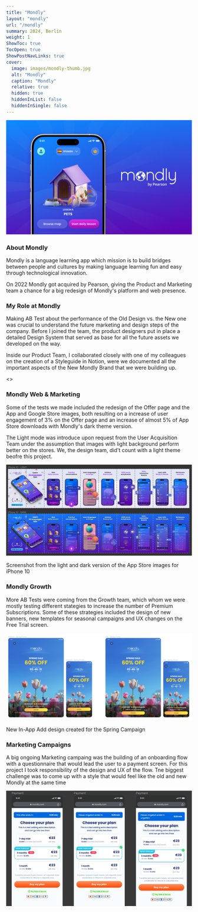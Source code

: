 ```yaml
---
title: "Mondly"
layout: "mondly"
url: "/mondly"
summary: 2024, Berlin
weight: 1
ShowToc: true
TocOpen: true
ShowPostNavLinks: true
cover:
  image: images/mondly-thumb.jpg
  alt: "Mondly"
  caption: "Mondly"
  relative: true
  hidden: true
  hiddenInList: false
  hiddenInSingle: false
---
```


![Mondly](images/mondly-thumb.jpg)

### About Mondly

Mondly is a language learning app which mission is to build bridges between people and cultures by making language learning fun and easy through technological innovation.

On 2022 Mondly got acquired by Pearson, giving the Product and Marketing team a chance for a big redesign of Mondly's platform and web presence.

### My Role at Mondly

Making AB Test about the performance of the Old Design vs. the New one was crucial to understand the future marketing and design steps of the company. Before I joined the team, the product designers put in place a detailed Design System that served as base for all the future assets we developed on the way.

Inside our Product Team, I collaborated closely with one of my colleagues on the creation of a Styleguide in Notion, were we documented all the important aspects of the New Mondly Brand that we were building up.

<<STYLEGDUIDE FIGMA SCREENSHOT>>

### Mondly Web & Marketing

Some of the tests we made included the redesign of the Offer page and the App and Google Store images, both resulting on a increase of user engagement of 3% on the Offer page and an increase of almost 5% of App Store downloads with Mondly's dark theme version.

<div class="box-notes orange">
  The Light mode was introduce upon request from the User Acquisition Team under the assumption that images with light background perform better on the stores. We, the design team, did't count with a light theme beofre this project.
</div>

![App Store Images](images/app-store-images.jpg)

<p class="photo-footnote"> Screenshot from the light and dark version of the App Store images for iPhone 10</p>

### Mondly Growth

More AB Tests were coming from the Growth team, which whom we were mostly testing different stategies to increase the number of Premium Subscriptions. Some of these strategies included the design of new banners, new templates for seasonal campaigns and UX changes on the Free Trial screen.

![Seasonal Promos](images/seasonal-promos.jpg)

<p class="photo-footnote">New In-App Add design created for the Spring Campaign</p>

### Marketing Campaigns

A big ongoing Marketing campaing was the building of an onboarding flow with a questionnaire that would lead the user to a payment screen. For this project I took responsibility of the design and UX of the flow. Tne biggest challenge was to come up with a style that would feel like the old and new Mondly at the same time

![W2W](images/w2w.jpg)
